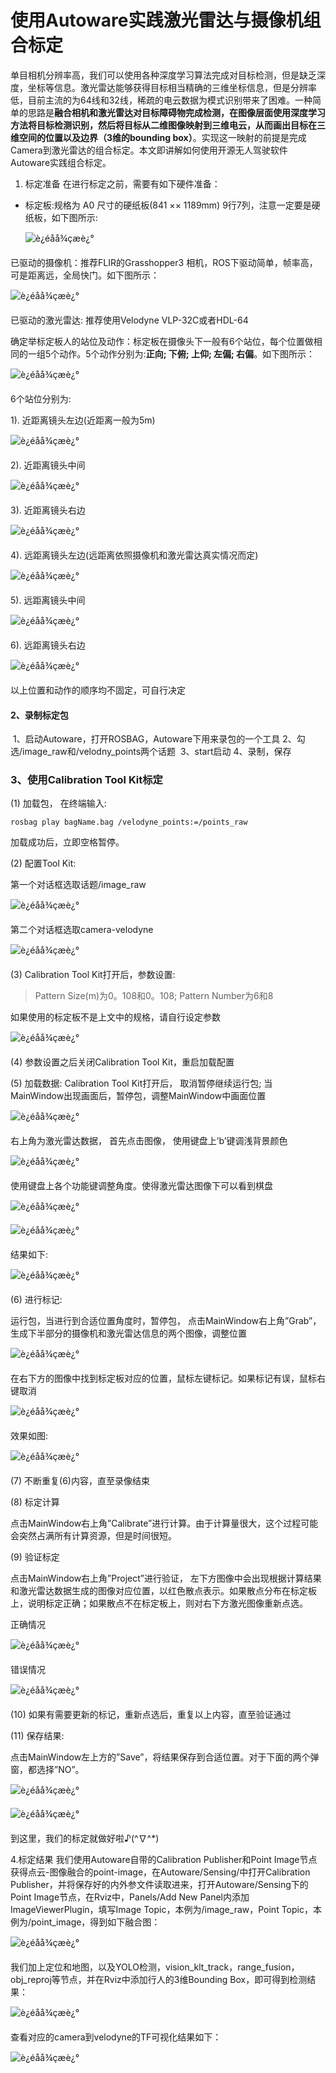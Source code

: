 # 使用Autoware实践激光雷达与摄像机组合标定

​	单目相机分辨率高，我们可以使用各种深度学习算法完成对目标检测，但是缺乏深度，坐标等信息。激光雷达能够获得目标相当精确的三维坐标信息，但是分辨率低，目前主流的为64线和32线，稀疏的电云数据为模式识别带来了困难。一种简单的思路是**融合相机和激光雷达对目标障碍物完成检测，在图像层面使用深度学习方法将目标检测识别，然后将目标从二维图像映射到三维电云，从而画出目标在三维空间的位置以及边界（3维的bounding box）**。实现这一映射的前提是完成Camera到激光雷达的组合标定。本文即讲解如何使用开源无人驾驶软件Autoware实践组合标定。

1. 标定准备
  在进行标定之前，需要有如下硬件准备： 
* 标定板:规格为 A0 尺寸的硬纸板(841 ×× 1189mm) 9行7列，注意一定要是硬纸板，如下图所示:

  ![è¿éåå¾çæè¿°](摄像头标定.assets/20180814171328234-1560665232615.png)

已驱动的摄像机：推荐FLIR的Grasshopper3 相机，ROS下驱动简单，帧率高，可是距离远，全局快门。如下图所示：

![è¿éåå¾çæè¿°](摄像头标定.assets/20180814171344982.png)

已驱动的激光雷达: 推荐使用Velodyne VLP-32C或者HDL-64

确定举标定板人的站位及动作：标定板在摄像头下一般有6个站位，每个位置做相同的一组5个动作。5个动作分别为:**正向; 下俯; 上仰; 左偏; 右偏**。如下图所示：

![è¿éåå¾çæè¿°](摄像头标定.assets/2018081417140238.png)

6个站位分别为:

1). 近距离镜头左边(近距离一般为5m)

![è¿éåå¾çæè¿°](摄像头标定.assets/20180814171435442.png)

2). 近距离镜头中间

![è¿éåå¾çæè¿°](摄像头标定.assets/20180814171505199.png)

3). 近距离镜头右边

![è¿éåå¾çæè¿°](摄像头标定.assets/20180814171528279.png)

4). 远距离镜头左边(远距离依照摄像机和激光雷达真实情况而定)

![è¿éåå¾çæè¿°](摄像头标定.assets/20180814171559867.png)

5). 远距离镜头中间

![è¿éåå¾çæè¿°](摄像头标定.assets/2018081417161295.png)

6). 远距离镜头右边 

![è¿éåå¾çæè¿°](摄像头标定.assets/20180814171625796.png)


以上位置和动作的顺序均不固定，可自行决定

#### 2、录制标定包

​	1、启动Autoware，打开ROSBAG，Autoware下用来录包的一个工具
​	2、勾选/image_raw和/velodny_points两个话题
​	3、start启动
​	4、录制，保存

### 3、使用Calibration Tool Kit标定

(1) 加载包， 在终端输入:

```
rosbag play bagName.bag /velodyne_points:=/points_raw
```

加载成功后，立即空格暂停。

(2) 配置Tool Kit:

第一个对话框选取话题/image_raw

![è¿éåå¾çæè¿°](摄像头标定.assets/20180814171647818.png)

第二个对话框选取camera-velodyne

![è¿éåå¾çæè¿°](摄像头标定.assets/20180814171700329.png)

(3) Calibration Tool Kit打开后，参数设置:

> Pattern Size(m)为0。108和0。108;
> Pattern Number为6和8

如果使用的标定板不是上文中的规格，请自行设定参数

![è¿éåå¾çæè¿°](摄像头标定.assets/20180814171714812.png)

(4) 参数设置之后关闭Calibration Tool Kit，重启加载配置

(5) 加载数据: 
Calibration Tool Kit打开后， 取消暂停继续运行包; 当MainWindow出现画面后，暂停包，调整MainWindow中画面位置

![è¿éåå¾çæè¿°](摄像头标定.assets/20180814171727556.png)

右上角为激光雷达数据， 首先点击图像， 使用键盘上’b’键调浅背景颜色

![è¿éåå¾çæè¿°](摄像头标定.assets/2018081417173953.png)

使用键盘上各个功能键调整角度。使得激光雷达图像下可以看到棋盘

![è¿éåå¾çæè¿°](摄像头标定.assets/20180814171749184.png)

![è¿éåå¾çæè¿°](摄像头标定.assets/20180814171759608.png)



结果如下:

![è¿éåå¾çæè¿°](摄像头标定.assets/20180814171810306.png)

(6) 进行标记:

运行包，当进行到合适位置角度时，暂停包， 点击MainWindow右上角”Grab”，生成下半部分的摄像机和激光雷达信息的两个图像，调整位置

![è¿éåå¾çæè¿°](摄像头标定.assets/2018081417182412.png)

在右下方的图像中找到标定板对应的位置，鼠标左键标记。如果标记有误，鼠标右键取消

![è¿éåå¾çæè¿°](摄像头标定.assets/20180814171835746.png)

效果如图:

![è¿éåå¾çæè¿°](摄像头标定.assets/20180814171847963.png)

(7) 不断重复(6)内容，直至录像结束

(8) 标定计算

点击MainWindow右上角”Calibrate”进行计算。由于计算量很大，这个过程可能会突然占满所有计算资源，但是时间很短。

(9) 验证标定

点击MainWindow右上角”Project”进行验证， 左下方图像中会出现根据计算结果和激光雷达数据生成的图像对应位置，以红色散点表示。如果散点分布在标定板上，说明标定正确；如果散点不在标定板上，则对右下方激光图像重新点选。

正确情况

![è¿éåå¾çæè¿°](摄像头标定.assets/20180814171900690.png)

错误情况

![è¿éåå¾çæè¿°](摄像头标定.assets/20180814171911776.png)

(10) 如果有需要更新的标记，重新点选后，重复以上内容，直至验证通过

(11) 保存结果:

点击MainWindow左上方的”Save”，将结果保存到合适位置。对于下面的两个弹窗，都选择”NO”。

![è¿éåå¾çæè¿°](摄像头标定.assets/20180814171922331.png)

![è¿éåå¾çæè¿°](摄像头标定.assets/20180814171933181.png)

到这里，我们的标定就做好啦♪(^∇^*)

4.标定结果
我们使用Autoware自带的Calibration Publisher和Point Image节点获得点云-图像融合的point-image，在Autoware/Sensing/中打开Calibration Publisher，并将保存好的内外参文件读取进来，打开Autoware/Sensing下的Point Image节点，在Rviz中，Panels/Add New Panel内添加ImageViewerPlugin，填写Image Topic，本例为/image_raw，Point Topic，本例为/point_image，得到如下融合图：

![è¿éåå¾çæè¿°](摄像头标定.assets/2018081417194554.png)

我们加上定位和地图，以及YOLO检测，vision_klt_track，range_fusion，obj_reproj等节点，并在Rviz中添加行人的3维Bounding Box，即可得到检测结果：

![è¿éåå¾çæè¿°](摄像头标定.assets/2018081417200178.png)

查看对应的camera到velodyne的TF可视化结果如下：

![è¿éåå¾çæè¿°](摄像头标定.assets/20180814172014843.png)